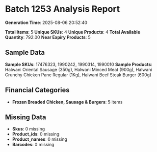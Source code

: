 # Batch 1253 Analysis Report

**Generation Time**: 2025-08-06 20:52:40

**Total Items**: 5
**Unique SKUs**: 4
**Unique Products**: 4
**Total Available Quantity**: 792.00
**Near Expiry Products**: 5

## Sample Data
**Sample SKUs**: 17476323, 1990242, 1990314, 1990010
**Sample Products**: Halwani Oriental Sausage (350g), Halwani Minced Meat (900g), Halwani Crunchy Chicken Pane Regular (1Kg), Halwani Beef Steak Burger (600g)

## Financial Categories
- **Frozen Breaded Chicken, Sausage & Burgers**: 5 items

## Missing Data
- **Skus**: 0 missing
- **Product_ids**: 0 missing
- **Product_names**: 0 missing
- **Barcodes**: 0 missing
